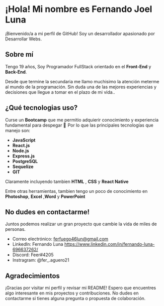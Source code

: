 # ¡Hola! Mi nombre es Fernando Joel Luna 

¡Bienvenido/a a mi perfil de GitHub! Soy un desarrollador apasionado por Desarrollar Webs. 
## Sobre mí

Tengo 19 años, Soy Programador FullStack orientado en el **Front-End** y **Back-End**.

Desde que termine la secundaria me llamo muchisimo la atención meterme al mundo de la programación. Sin duda una de las mejores experiencias y decisiones que llegue a tomar en el plazo de mi vida.. 

## ¿Qué tecnologias uso?
Curse un **Bootcamp** que me permitio adquierir conocimiento y experiencia fundamental para despegar  🚀  Por lo que las principales tecnologías que manejo son:

- **JavaScript**
- **React.js**
- **Node.js**
- **Express.js**
- **PostgreSQL**
- **Sequelize**
- **GIT**


Claramente incluyendo tambien **HTML** , **CSS** y **React Native**

Entre otras herramientas, tambien tengo un poco de conocimiento en **Photoshop**, **Excel** ,**Word** y **PowerPoint**

## No dudes en contactarme!

Juntos podemos realizar un gran proyecto que cambie la vida de miles de personas. 

- Correo electrónico: ferfuego46lun@gmail.com
- LinkedIn: Fernando Luna https://www.linkedin.com/in/fernando-luna-696637262/
- Discord: Feer#4205
- Instragram: @fer_.aguero21

## Agradecimientos

¡Gracias por visitar mi perfil y revisar mi README! Espero que encuentres algo interesante en mis proyectos y contribuciones. No dudes en contactarme si tienes alguna pregunta o propuesta de colaboración.

